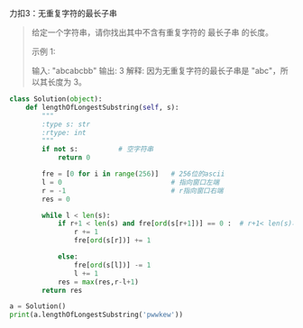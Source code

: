 力扣3：无重复字符的最长子串

> 给定一个字符串，请你找出其中不含有重复字符的 最长子串 的长度。
>
> 示例 1:
>
> 输入: "abcabcbb"
> 输出: 3 
> 解释: 因为无重复字符的最长子串是 "abc"，所以其长度为 3。

```python
class Solution(object):
    def lengthOfLongestSubstring(self, s):
        """
        :type s: str
        :rtype: int
        """
        if not s:          # 空字符串
            return 0

        fre = [0 for i in range(256)]   # 256位的ascii
        l = 0                           # 指向窗口左端
        r = -1                          # r指向窗口右端
        res = 0

        while l < len(s):
            if r+1 < len(s) and fre[ord(s[r+1])] == 0 :  # r+1< len(s)写在前面，先进行判断
                r += 1
                fre[ord(s[r])] += 1

            else:
                fre[ord(s[l])] -= 1
                l += 1
            res = max(res,r-l+1)
        return res

a = Solution()
print(a.lengthOfLongestSubstring('pwwkew'))




```

